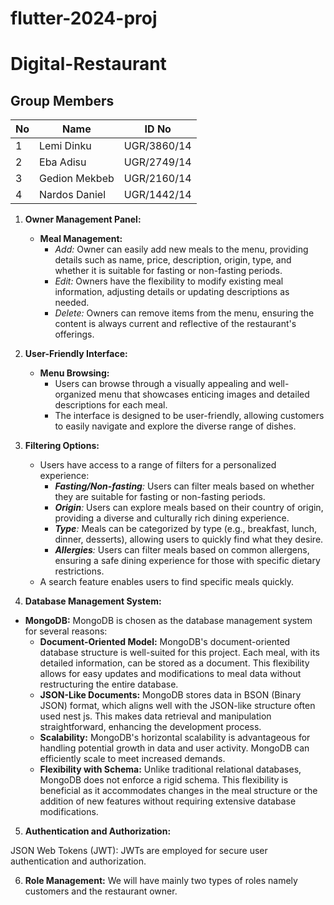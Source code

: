 # flutter-2024-proj
# Digital-Restaurant

## Group Members
| No | Name | ID No |
|----------|----------|----------|
| 1 | Lemi Dinku | UGR/3860/14 |
| 2 | Eba Adisu | UGR/2749/14 |
| 3 | Gedion Mekbeb | UGR/2160/14|
| 4 | Nardos Daniel | UGR/1442/14 |



1. **Owner Management Panel:**
    - **Meal Management:**
        - *Add:* Owner can easily add new meals to the menu, providing details such as name, price, description, origin, type, and whether it is suitable for fasting or non-fasting periods.
        - *Edit:* Owners have the flexibility to modify existing meal information, adjusting details or updating descriptions as needed.
        - *Delete:* Owners can remove items from the menu, ensuring the content is always current and reflective of the restaurant's offerings.
2. **User-Friendly Interface:**
    - **Menu Browsing:**
        - Users can browse through a visually appealing and well-organized menu that showcases enticing images and detailed descriptions for each meal.
        - The interface is designed to be user-friendly, allowing customers to easily navigate and explore the diverse range of dishes.
3. **Filtering Options:**
    - Users have access to a range of filters for a personalized experience:
        - ***Fasting/Non-fasting**:* Users can filter meals based on whether they are suitable for fasting or non-fasting periods.
        - ***Origin**:* Users can explore meals based on their country of origin, providing a diverse and culturally rich dining experience.
        - ***Type**:* Meals can be categorized by type (e.g., breakfast, lunch, dinner, desserts), allowing users to quickly find what they desire.
        - ***Allergies**:* Users can filter meals based on common allergens, ensuring a safe dining experience for those with specific dietary restrictions.
    - A  search feature enables users to find specific meals quickly.

4. **Database Management System:**

- **MongoDB:** MongoDB is chosen as the database management system for several reasons:
    - **Document-Oriented Model:** MongoDB's document-oriented database structure is well-suited for this project. Each meal, with its detailed information, can be stored as a document. This flexibility allows for easy updates and modifications to meal data without restructuring the entire database.
    - **JSON-Like Documents:** MongoDB stores data in BSON (Binary JSON) format, which aligns well with the JSON-like structure often used nest js. This makes data retrieval and manipulation straightforward, enhancing the development process.
    - **Scalability:** MongoDB's horizontal scalability is advantageous for handling potential growth in data and user activity. MongoDB can efficiently scale to meet increased demands.
    - **Flexibility with Schema:** Unlike traditional relational databases, MongoDB does not enforce a rigid schema. This flexibility is beneficial as it accommodates changes in the meal structure or the addition of new features without requiring extensive database modifications.
 
5. **Authentication and Authorization:**

JSON Web Tokens (JWT): JWTs are employed for secure user authentication and authorization.

6. **Role Management:**
We will have mainly two types of roles namely customers and the restaurant owner. 
